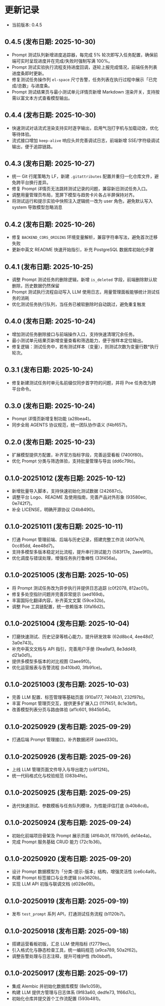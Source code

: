 ﻿# 更新记录

- 当前版本: 0.4.5

## 0.4.5 (发布日期: 2025-10-30)
- Prompt 测试队列新增进度追踪器，每完成 5% 轮次即写入任务配置，确保前端可实时呈现进度并在完成/失败时强制写满 100%。
- Prompt 测试实验执行流程支持进度回调，逐轮上报完成情况，前端任务列表进度条即时更新。
- 修复测试任务操作列 `el-space` 尺寸告警，任务列表在执行过程中展示「已完成/总数」与进度条。
- Prompt 测试结果页与最小测试单元详情页新增 Markdown 渲染开关，支持按需以富文本方式查看模型输出。

## 0.4.4 (发布日期: 2025-10-30)
- 快速测试对话流式渲染支持实时逐字输出，启用气泡打字机与加载动效，优化等待体验。
- 流式接口增加 `keep-alive` 响应头并完善调试日志，前端新增 SSE/字符级调试输出，便于追踪链路。

## 0.4.3 (发布日期: 2025-10-27)
- 统一 Git 行尾策略为 LF，新建 `.gitattributes` 配置并重归一化仓库文件，避免跨平台换行差异。
- 修复 Prompt 详情页无法跳转测试记录的问题，兼容新旧测试任务入口。
- 调整用量管理页布局，宽屏下模型与趋势卡片各占半屏保持对齐。
- 将测试运行和提示实验中快照注入逻辑统一改为 user 角色，避免默认写入 system 导致模型忽略消息

## 0.4.2 (发布日期: 2025-10-26)
- 修复 `BACKEND_CORS_ORIGINS` 环境变量解析，兼容字符串写法，避免首次迁移失败
- 更新中英文 README 快速开始指引，补充 PostgreSQL 数据库初始化步骤

## 0.4.1 (发布日期: 2025-10-25)
- 调整 Prompt 测试任务的删除逻辑，新增 `is_deleted` 字段，前端删除默认软删除，历史数据仍然保留
- Prompt 测试执行流程自动写入 LLM 使用日志，用量管理面板能够统计测试任务的消耗
- 优化测试任务执行队列，当任务已被软删除时自动跳过，避免重复触发

## 0.4.0 (发布日期: 2025-10-24)
- 增加测试任务删除接口与前端操作入口，支持快速清理冗余任务。
- 最小测试单元结果页新增变量查看和筛选能力，便于按样本定位输出。
- 修复逻辑：测试任务中，若有测试样本（变量），则测试次数为变量行数*执行轮次。

## 0.3.1 (发布日期: 2025-10-24)
- 修复新建测试任务时单元名前缀仅同步首字符的问题，并将 Poe 任务改为跨平台命令。

## 0.3.0 (发布日期: 2025-10-24)
- Prompt 详情页新增复制功能 (a28bea4)。
- 同步全局 AGENTS 协议规范，统一团队协作语义 (f4bf657)。

## 0.2.0 (发布日期: 2025-10-23)
- 扩展模型提供方配置，补齐官方指标字段，完善运营看板 (7400f80)。
- 优化 Prompt 分类与筛选体验，支持批量管理与导出 (dd6c79b)。

## 0.1.0-20251012 (发布日期: 2025-10-12)
- 新增批量导入脚本，支持快速初始化测试数据 (242687c)。
- 调整平台 Logo、README 及使用指南，完善产品对外形象 (93580ec, 0e742f7)。
- 补全 LICENSE，明确开源协议 (24b8490)。

## 0.1.0-20251011 (发布日期: 2025-10-11)
- 打通 Prompt 管理前端、后端与历史记录，搭建完整工作流 (40f7e76, 0cc85dd, 4ee48d7)。
- 支持多模型多版本稳定对比流程，提升串行测试能力 (583f17e, 2aee9f0)。
- 优化调度与错误处理，增强任务执行鲁棒性 (33f456a)。

## 0.1.0-20251005 (发布日期: 2025-10-05)
- 将 Prompt 测试任务改为异步执行并提供日志追踪 (c0f2078, 812ac01)。
- 修复多处空指针问题并完善异常提示 (aed169d)。
- 丰富国际化翻译内容，补齐英文文案 (59ce32b)。
- 调整 Poe 工具链配置，统一依赖版本 (0fa16d2)。

## 0.1.0-20251004 (发布日期: 2025-10-04)
- 打磨快速测试、历史记录等核心能力，提升研发效率 (62d8bc4, 4ee48d7, 3a0e743)。
- 补充中英文文档与 API 指引，完善用户手册 (9ea9af3, 8e3dd49, d21a0d1)。
- 提供多模型多版本的对比视图 (2aee9f0)。
- 优化运营报表与告警流程 (b410bd0, 3fb91ce)。

## 0.1.0-20251003 (发布日期: 2025-10-03)
- 完善 LLM 配置、标签管理等基础页面 (910a177, 7404b31, 232f97b)。
- 丰富 Prompt 管理页交互，提供更多扩展入口 (117f451, 8c1e3bf)。
- 改善模型列表分页与路由体验 (af1c601, 9845b54)。

## 0.1.0-20250929 (发布日期: 2025-09-29)
- 打通后端 Prompt 管理接口，补齐数据闭环 (aaed330)。

## 0.1.0-20250926 (发布日期: 2025-09-26)
- 上线 LLM 管理页面文件导入与导出能力 (c6f12f4)。
- 统一代码格式化与校验规范 (083b4fe)。

## 0.1.0-20250925 (发布日期: 2025-09-25)
- 迭代快速测试、参数模板与任务队列模块，为性能评估打底 (b40b8cd)。

## 0.1.0-20250924 (发布日期: 2025-09-24)
- 初始化前端项目骨架及 Prompt 展示页面 (4f64b3f, f870b95, de14e4a)。
- 完成 Prompt 服务基础 CRUD 能力 (72c1b36)。

## 0.1.0-20250920 (发布日期: 2025-09-20)
- 设计 Prompt 数据模型为「分类-提示-版本」结构，增强灵活性 (ce6c4a9)。
- 构建 Prompt 标签接口与业务逻辑 (ca3620b)。
- 实现 LLM API 初版与联调文档 (d028e09)。

## 0.1.0-20250919 (发布日期: 2025-09-19)
- 发布 `test_prompt` 系列 API，打通测试任务流程 (b1120b7)。

## 0.1.0-20250918 (发布日期: 2025-09-18)
- 搭建运营看板初版，汇总 LLM 使用指标 (f2779ec)。
- 引入格式化与静态检查工具，统一编码规范 (a9ca789, 50a2f62)。
- 调整告警处理与日志注释，提升可维护性 (fb0bbdf)。

## 0.1.0-20250917 (发布日期: 2025-09-17)
- 集成 Alembic 并初始化数据库模型 (8e1c059)。
- 构建 LLM 提供方管理与日志体系 (9f83a60, dedfe73, 1f66d7c)。
- 初始化仓库并提交首个工作流配置 (593b481)。
